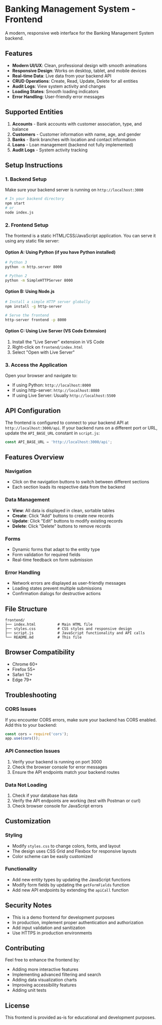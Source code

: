 # Banking Management System - Frontend

A modern, responsive web interface for the Banking Management System backend.

## Features

- **Modern UI/UX**: Clean, professional design with smooth animations
- **Responsive Design**: Works on desktop, tablet, and mobile devices
- **Real-time Data**: Live data from your backend API
- **CRUD Operations**: Create, Read, Update, Delete for all entities
- **Audit Logs**: View system activity and changes
- **Loading States**: Smooth loading indicators
- **Error Handling**: User-friendly error messages

## Supported Entities

1. **Accounts** - Bank accounts with customer association, type, and balance
2. **Customers** - Customer information with name, age, and gender
3. **Banks** - Bank branches with location and contact information
4. **Loans** - Loan management (backend not fully implemented)
5. **Audit Logs** - System activity tracking

## Setup Instructions

### 1. Backend Setup
Make sure your backend server is running on `http://localhost:3000`

```bash
# In your backend directory
npm start
# or
node index.js
```

### 2. Frontend Setup
The frontend is a static HTML/CSS/JavaScript application. You can serve it using any static file server:

#### Option A: Using Python (if you have Python installed)
```bash
# Python 3
python -m http.server 8000

# Python 2
python -m SimpleHTTPServer 8000
```

#### Option B: Using Node.js
```bash
# Install a simple HTTP server globally
npm install -g http-server

# Serve the frontend
http-server frontend -p 8000
```

#### Option C: Using Live Server (VS Code Extension)
1. Install the "Live Server" extension in VS Code
2. Right-click on `frontend/index.html`
3. Select "Open with Live Server"

### 3. Access the Application
Open your browser and navigate to:
- If using Python: `http://localhost:8000`
- If using http-server: `http://localhost:8080`
- If using Live Server: Usually `http://localhost:5500`

## API Configuration

The frontend is configured to connect to your backend API at `http://localhost:3000/api`. If your backend runs on a different port or URL, update the `API_BASE_URL` constant in `script.js`:

```javascript
const API_BASE_URL = 'http://localhost:3000/api';
```

## Features Overview

### Navigation
- Click on the navigation buttons to switch between different sections
- Each section loads its respective data from the backend

### Data Management
- **View**: All data is displayed in clean, sortable tables
- **Create**: Click "Add" buttons to create new records
- **Update**: Click "Edit" buttons to modify existing records
- **Delete**: Click "Delete" buttons to remove records

### Forms
- Dynamic forms that adapt to the entity type
- Form validation for required fields
- Real-time feedback on form submission

### Error Handling
- Network errors are displayed as user-friendly messages
- Loading states prevent multiple submissions
- Confirmation dialogs for destructive actions

## File Structure

```
frontend/
├── index.html          # Main HTML file
├── styles.css          # CSS styles and responsive design
├── script.js           # JavaScript functionality and API calls
└── README.md           # This file
```

## Browser Compatibility

- Chrome 60+
- Firefox 55+
- Safari 12+
- Edge 79+

## Troubleshooting

### CORS Issues
If you encounter CORS errors, make sure your backend has CORS enabled. Add this to your backend:

```javascript
const cors = require('cors');
app.use(cors());
```

### API Connection Issues
1. Verify your backend is running on port 3000
2. Check the browser console for error messages
3. Ensure the API endpoints match your backend routes

### Data Not Loading
1. Check if your database has data
2. Verify the API endpoints are working (test with Postman or curl)
3. Check browser console for JavaScript errors

## Customization

### Styling
- Modify `styles.css` to change colors, fonts, and layout
- The design uses CSS Grid and Flexbox for responsive layouts
- Color scheme can be easily customized

### Functionality
- Add new entity types by updating the JavaScript functions
- Modify form fields by updating the `getFormFields` function
- Add new API endpoints by extending the `apiCall` function

## Security Notes

- This is a demo frontend for development purposes
- In production, implement proper authentication and authorization
- Add input validation and sanitization
- Use HTTPS in production environments

## Contributing

Feel free to enhance the frontend by:
- Adding more interactive features
- Implementing advanced filtering and search
- Adding data visualization charts
- Improving accessibility features
- Adding unit tests

## License

This frontend is provided as-is for educational and development purposes. 